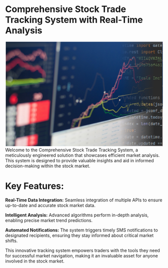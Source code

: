 # Comprehensive Stock Trade Tracking System with Real-Time Analysis
![Repo Thumbnail](https://github.com/Manuel-7tin/Stock_trade_tracking_system/blob/main/stock_trade_code_cover.jpg)
Welcome to the Comprehensive Stock Trade Tracking System, a meticulously
engineered solution that showcases efficient market analysis. This system is
designed to provide valuable insights and aid in informed decision-making
within the stock market.

# Key Features:
**Real-Time Data Integration:** Seamless integration of multiple APIs to ensure up-to-date and accurate stock market data.

**Intelligent Analysis:** Advanced algorithms perform in-depth analysis, enabling precise market trend predictions.

**Automated Notifications:** The system triggers timely SMS notifications to designated recipients, ensuring they stay informed about critical market shifts.

This innovative tracking system empowers traders with the tools they need for successful market navigation, making it an invaluable asset for anyone involved in the stock market.
